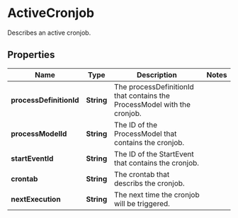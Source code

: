 

# ActiveCronjob

Describes an active cronjob.
## Properties

Name | Type | Description | Notes
------------ | ------------- | ------------- | -------------
**processDefinitionId** | **String** | The processDefinitionId that contains the ProcessModel with the cronjob. | 
**processModelId** | **String** | The ID of the ProcessModel that contains the cronjob. | 
**startEventId** | **String** | The ID of the StartEvent that contains the cronjob. | 
**crontab** | **String** | The crontab that describs the cronjob. | 
**nextExecution** | **String** | The next time the cronjob will be triggered. | 



